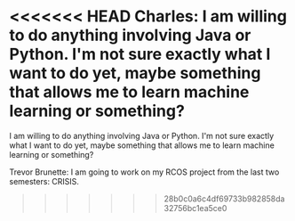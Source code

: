 <<<<<<< HEAD
Charles: I am willing to do anything involving Java or Python. I'm not sure exactly what I want to do yet, maybe something that allows me to learn machine learning or something?
=======
I am willing to do anything involving Java or Python. I'm not sure exactly what I want to do yet, maybe something that allows me to learn machine learning or something?



Trevor Brunette: I am going to work on my RCOS project from the last two semesters: CRISIS.
>>>>>>> 28b0c0a6c4df69733b982858da32756bc1ea5ce0
